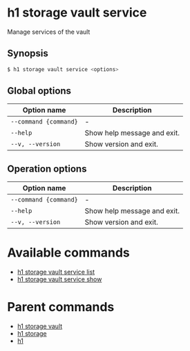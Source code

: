 
# h1 storage vault service

Manage services of the vault

## Synopsis

```bash
$ h1 storage vault service <options>
```

## Global options

| Option name               | Description                 |
| ------------------------- | --------------------------- |
| ```--command {command}``` | -                           |
| ```--help```              | Show help message and exit. |
| ```--v, --version```      | Show version and exit.      |

## Operation options

| Option name               | Description                 |
| ------------------------- | --------------------------- |
| ```--command {command}``` | -                           |
| ```--help```              | Show help message and exit. |
| ```--v, --version```      | Show version and exit.      |

# Available commands

* [h1 storage vault service list](./list/README.md)
* [h1 storage vault service show](./show/README.md)

# Parent commands

* [h1 storage vault](./../README.md)
* [h1 storage](./../../README.md)
* [h1](./../../../README.md)
